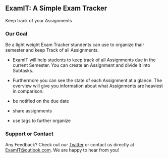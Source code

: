 ## ExamIT: A Simple Exam Tracker
Keep track of your Assignments



### Our Goal

Be a light weight Exam Tracker stundents can use to organize thair semester and keep Track of all Assignments.

- ExamIT will help students to keep track of all Assignments due in the current Semester.
You can create an Assignment and divide it into Subtasks. 

- Furthermore you can see the state of each Assignment at a glance.
The overview will give you information about what Assignments are heaviest in comparison.

- be notified on the due date 
- share assignments 
- use tags to further organize


### Support or Contact

Any Feedback? Check out our [Twitter](https://twitter.coom/ExamIT_App) or contact us directly at ExamIT@outlook.com. We are happy to hear from you!

